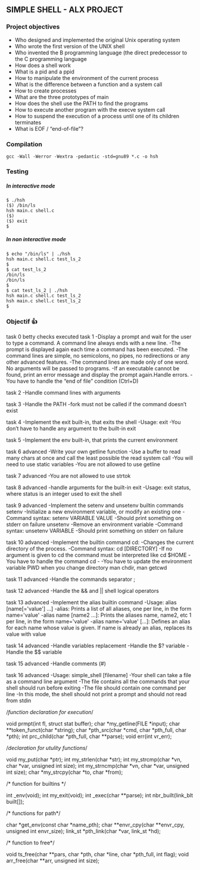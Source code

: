 ## SIMPLE SHELL - ALX PROJECT
### Project objectives
- Who designed and implemented the original Unix operating system
- Who wrote the first version of the UNIX shell
- Who invented the B programming language (the direct predecessor to the C programming language
- How does a shell work
- What is a pid and a ppid
- How to manipulate the environment of the current process
- What is the difference between a function and a system call
- How to create processes
- What are the three prototypes of main
- How does the shell use the PATH to find the programs
- How to execute another program with the execve system call
- How to suspend the execution of a process until one of its children terminates
- What is EOF / “end-of-file”?

### Compilation

````
gcc -Wall -Werror -Wextra -pedantic -std=gnu89 *.c -o hsh
````
### Testing
##### In interactive mode
````
$ ./hsh
($) /bin/ls
hsh main.c shell.c
($)
($) exit
$
````
##### In non interactive mode
````
$ echo "/bin/ls" | ./hsh
hsh main.c shell.c test_ls_2
$
$ cat test_ls_2
/bin/ls
/bin/ls
$
$ cat test_ls_2 | ./hsh
hsh main.c shell.c test_ls_2
hsh main.c shell.c test_ls_2
$
````
### Objectif 👍
task 0
betty checks executed
task 1
-Display a prompt and wait for the user to type a command. A command line always ends with a new line.
-The prompt is displayed again each time a command has been executed.
-The command lines are simple, no semicolons, no pipes, no redirections or any other advanced features.
-The command lines are made only of one word. No arguments will be passed to programs.
-If an executable cannot be found, print an error message and display the prompt again.Handle errors.
-You have to handle the “end of file” condition (Ctrl+D)

task 2
-Handle command lines with arguments

task 3
-Handle the PATH
-fork must not be called if the command doesn’t exist

task 4
-Implement the exit built-in, that exits the shell
-Usage: exit
-You don’t have to handle any argument to the built-in exit

task 5
-Implement the env built-in, that prints the current environment

task 6 advanced
-Write your own getline function
-Use a buffer to read many chars at once and call the least possible the read system call
-You will need to use static variables
-You are not allowed to use getline

task 7 advanced
-You are not allowed to use strtok

task 8 advanced
-handle arguments for the built-in exit
-Usage: exit status, where status is an integer used to exit the shell

task 9 advanced
-Implement the setenv and unsetenv builtin commands 
setenv
-Initialize a new environment variable, or modify an existing one
-Command syntax: setenv VARIABLE VALUE
-Should print something on stderr on failure
unsetenv
-Remove an environment variable
-Command syntax: unsetenv VARIABLE
-Should print something on stderr on failure

task 10 advanced
-Implement the builtin command cd:
-Changes the current directory of the process.
-Command syntax: cd [DIRECTORY]
-If no argument is given to cd the command must be interpreted like cd $HOME
-You have to handle the command cd -
-You have to update the environment variable PWD when you change directory
man chdir, man getcwd

task 11 advanced
-Handle the commands separator ;

task 12 advanced
-Handle the && and || shell logical operators

task 13 advanced
-Implement the alias builtin command
-Usage: alias [name[='value'] ...]
-alias: Prints a list of all aliases, one per line, in the form name='value'
-alias name [name2 ...]: Prints the aliases name, name2, etc 1 per line, in the form name='value'
-alias name='value' [...]: Defines an alias for each name whose value is given. If name is already an alias, replaces its value with value

task 14 advanced
-Handle variables replacement
-Handle the $? variable
-Handle the $$ variable

task 15 advanced
-Handle comments (#)

task 16 advanced
-Usage: simple_shell [filename]
-Your shell can take a file as a command line argument
-The file contains all the commands that your shell should run before exiting
-The file should contain one command per line
-In this mode, the shell should not print a prompt and should not read from stdin

/*function declaration for execution*/

void prmpt(int fl, struct stat buffer);
char *my_getline(FILE *input);
char **token_funct(char *string);
char *pth_src(char *cmd, char *pth_full, char *pth);
int prc_child(char *pth_full, char **parse);
void err(int vr_err);

/*declaration for utulity functions*/

void my_put(char *ptr);
int my_strlen(char *str);
int my_strcmp(char *vn, char *var, unsigned int size);
int my_strncmp(char *vn, char *var, unsigned int size);
char *my_strcpy(char *to, char *from);

/* function for builtins */

int _env(void);
int my_exit(void);
int _exec(char **parse);
int nbr_built(link_blt built[]);

/* functions for path*/

char *get_env(const char *name_pth);
char **envr_cpy(char **envr_cpy, unsigned int envr_size);
link_st *pth_link(char *var, link_st *hd);

/* function to free*/

void ts_free(char **pars, char *pth, char *line, char *pth_full, int flag);
void arr_free(char **arr, unsigned int size);
